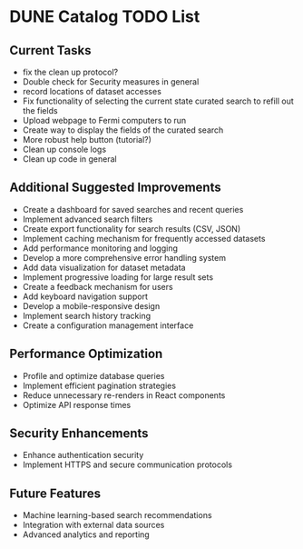 # DUNE Catalog TODO List

## Current Tasks
- fix the clean up protocol?
- Double check for Security measures in general
- record locations of dataset accesses
- Fix functionality of selecting the current state curated search to refill out the fields
- Upload webpage to Fermi computers to run
- Create way to display the fields of the curated search
- More robust help button (tutorial?)
- Clean up console logs
- Clean up code in general

## Additional Suggested Improvements
- Create a dashboard for saved searches and recent queries
- Implement advanced search filters
- Create export functionality for search results (CSV, JSON)
- Implement caching mechanism for frequently accessed datasets
- Add performance monitoring and logging
- Develop a more comprehensive error handling system
- Add data visualization for dataset metadata
- Implement progressive loading for large result sets
- Create a feedback mechanism for users
- Add keyboard navigation support
- Develop a mobile-responsive design
- Implement search history tracking
- Create a configuration management interface

## Performance Optimization
- Profile and optimize database queries
- Implement efficient pagination strategies
- Reduce unnecessary re-renders in React components
- Optimize API response times

## Security Enhancements
- Enhance authentication security
- Implement HTTPS and secure communication protocols

## Future Features
- Machine learning-based search recommendations
- Integration with external data sources
- Advanced analytics and reporting